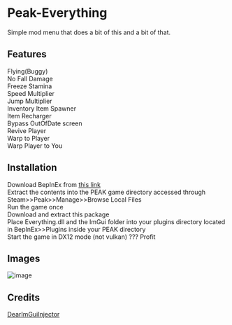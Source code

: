 # Peak-Everything
Simple mod menu that does a bit of this and a bit of that.

## Features
Flying(Buggy) \
No Fall Damage \
Freeze Stamina \
Speed Multiplier \
Jump Multiplier \
Inventory Item Spawner \
Item Recharger \
Bypass OutOfDate screen \
Revive Player \
Warp to Player \
Warp Player to You

## Installation
Download BepInEx from [this link](https://github.com/BepInEx/BepInEx/releases/tag/v5.4.23.3) \
Extract the contents into the PEAK game directory accessed through Steam>>Peak>>Manage>>Browse Local Files \
Run the game once \
Download and extract this package \
Place Everything.dll and the ImGui folder into your plugins directory located in BepInEx>>Plugins inside your PEAK directory \
Start the game in DX12 mode (not vulkan)
???
Profit

## Images
![image](https://github.com/user-attachments/assets/61a33865-1a29-4250-a27f-6ce236ecc33b)

## Credits
[DearImGuiInjector](https://github.com/xiaoxiao921/DearImGuiInjection)
